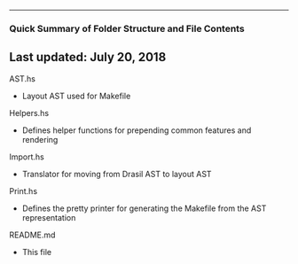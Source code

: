 ----------------------------------------------------------
### Quick Summary of Folder Structure and File Contents
Last updated: July 20, 2018
----------------------------------------------------------

AST.hs
  - Layout AST used for Makefile

Helpers.hs
  - Defines helper functions for prepending common features and rendering

Import.hs
  - Translator for moving from Drasil AST to layout AST

Print.hs
  - Defines the pretty printer for generating the Makefile from the AST representation

README.md
  - This file